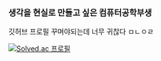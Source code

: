 ### 생각을 현실로 만들고 싶은 컴퓨터공학부생

깃허브 프로필 꾸며야되는데 너무 귀찮다 ㅁㄴㅇㄹ

[![Solved.ac
프로필](http://mazassumnida.wtf/api/v2/generate_badge?boj=nanahifan)](https://solved.ac/nanahifan)

<!--
**devmiru/devmiru** is a ✨ _special_ ✨ repository because its `README.md` (this file) appears on your GitHub profile.

Here are some ideas to get you started:

- 🔭 I’m currently working on ...
- 🌱 I’m currently learning ...
- 👯 I’m looking to collaborate on ...
- 🤔 I’m looking for help with ...
- 💬 Ask me about ...
- 📫 How to reach me: ...
- 😄 Pronouns: ...
- ⚡ Fun fact: ...
-->
